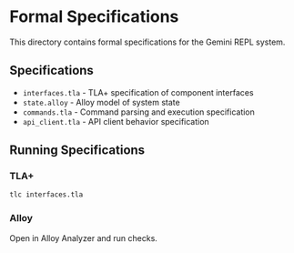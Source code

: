 # Formal Specifications

This directory contains formal specifications for the Gemini REPL system.

## Specifications

- `interfaces.tla` - TLA+ specification of component interfaces
- `state.alloy` - Alloy model of system state
- `commands.tla` - Command parsing and execution specification
- `api_client.tla` - API client behavior specification

## Running Specifications

### TLA+
```bash
tlc interfaces.tla
```

### Alloy
Open in Alloy Analyzer and run checks.
